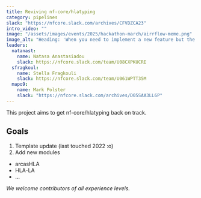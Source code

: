 ```yaml
---
title: Reviving nf-core/hlatyping
category: pipelines
slack: "https://nfcore.slack.com/archives/CFVDZCA23"
intro_video: ""
image: "/assets/images/events/2025/hackathon-march/airrflow-meme.png"
image_alt: "Heading: 'When you need to implement a new feature but the deadline is tomorrow' with two pictures beneath. On the left a closed elevator door. On the right the elevator door is open and revealing a stair case."
leaders:
  natanast:
    name: Natasa Anastasiadou
    slack: https://nfcore.slack.com/team/U08CXPKUCRE
  sfragkoul:
    name: Stella Fragkouli
    slack: https://nfcore.slack.com/team/U061WPTT35M
  mapo9:
    name: Mark Polster
    slack: "https://nfcore.slack.com/archives/D05SAA3LL6P"
---
```


This project aims to get nf-core/hlatyping back on track.

## Goals

1. Template update (last touched 2022 :o)
2. Add new modules
  - arcasHLA
  - HLA-LA
  - ...


_We welcome contributors of all experience levels._
